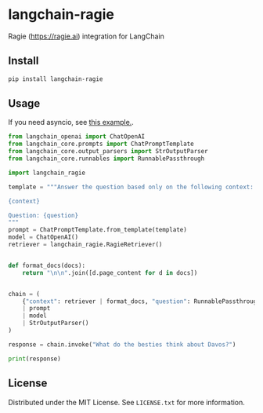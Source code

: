 # langchain-ragie

Ragie (https://ragie.ai) integration for LangChain

## Install

```bash
pip install langchain-ragie
```

## Usage

If you need asyncio, see [this example.](https://github.com/ragieai/langchain-ragie/blob/main/examples/async.py).

```python
from langchain_openai import ChatOpenAI
from langchain_core.prompts import ChatPromptTemplate
from langchain_core.output_parsers import StrOutputParser
from langchain_core.runnables import RunnablePassthrough

import langchain_ragie

template = """Answer the question based only on the following context:

{context}

Question: {question}
"""
prompt = ChatPromptTemplate.from_template(template)
model = ChatOpenAI()
retriever = langchain_ragie.RagieRetriever()


def format_docs(docs):
    return "\n\n".join([d.page_content for d in docs])


chain = (
    {"context": retriever | format_docs, "question": RunnablePassthrough()}
    | prompt
    | model
    | StrOutputParser()
)

response = chain.invoke("What do the besties think about Davos?")

print(response)

```

## License

Distributed under the MIT License. See `LICENSE.txt` for more information.
